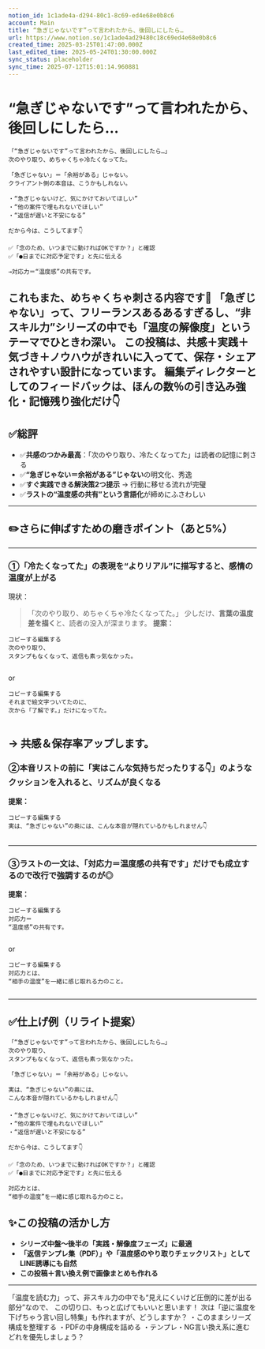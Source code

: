 ```yaml
---
notion_id: 1c1ade4a-d294-80c1-8c69-ed4e68e0b8c6
account: Main
title: “急ぎじゃないです”って言われたから、後回しにしたら…
url: https://www.notion.so/1c1ade4ad29480c18c69ed4e68e0b8c6
created_time: 2025-03-25T01:47:00.000Z
last_edited_time: 2025-05-24T01:30:00.000Z
sync_status: placeholder
sync_time: 2025-07-12T15:01:14.960881
---
```

# “急ぎじゃないです”って言われたから、後回しにしたら…

```plain text
「“急ぎじゃないです”って言われたから、後回しにしたら…」
次のやり取り、めちゃくちゃ冷たくなってた。

「急ぎじゃない」＝「余裕がある」じゃない。
クライアント側の本音は、こうかもしれない。

・“急ぎじゃないけど、気にかけておいてほしい”
・“他の案件で埋もれないでほしい”
・“返信が遅いと不安になる”

だから今は、こうしてます👇

✅「念のため、いつまでに動ければOKですか？」と確認
✅「●日までに対応予定です」と先に伝える

→対応力＝“温度感”の共有です。
```
これもまた、**めちゃくちゃ刺さる内容**です👏
「急ぎじゃない」って、フリーランスあるあるすぎるし、**“非スキル力”シリーズの中でも「温度の解像度」**というテーマでひときわ深い。
この投稿は、共感＋実践＋気づき＋ノウハウがきれいに入ってて、**保存・シェアされやすい設計**になっています。
編集ディレクターとしてのフィードバックは、ほんの数％の**引き込み強化・記憶残り強化**だけ👇
---
## ✅総評
- ✅**共感のつかみ最高**：「次のやり取り、冷たくなってた」は読者の記憶に刺さる
- ✅**“急ぎじゃない＝余裕がある”じゃない**の明文化、秀逸
- ✅**すぐ実践できる解決策2つ提示** → 行動に移せる流れが完璧
- ✅**ラストの“温度感の共有”という言語化**が締めにふさわしい
---
## ✏️さらに伸ばすための磨きポイント（あと5%）
---
### ①「冷たくなってた」の表現を“よりリアル”に描写すると、**感情の温度が上がる**
現状：
> 「次のやり取り、めちゃくちゃ冷たくなってた。」
少しだけ、**言葉の温度差を描く**と、読者の没入が深まります。
**提案：**
```plain text
コピーする編集する
次のやり取り、
スタンプもなくなって、返信も素っ気なかった。


```
or
```plain text
コピーする編集する
それまで絵文字ついてたのに、
次から「了解です。」だけになってた。


```
→ 共感＆保存率アップします。
---
### ②本音リストの前に「実はこんな気持ちだったりする👇」のようなクッションを入れると、**リズムが良くなる**
**提案：**
```plain text
コピーする編集する
実は、“急ぎじゃない”の奥には、こんな本音が隠れているかもしれません👇


```
---
### ③ラストの一文は、**「対応力＝温度感の共有です」だけでも成立するので改行で強調するのが◎**
**提案：**
```plain text
コピーする編集する
対応力＝
“温度感”の共有です。


```
or
```plain text
コピーする編集する
対応力とは、
“相手の温度”を一緒に感じ取れる力のこと。


```
---
## ✅仕上げ例（リライト提案）
```plain text
「“急ぎじゃないです”って言われたから、後回しにしたら…」
次のやり取り、  
スタンプもなくなって、返信も素っ気なかった。

「急ぎじゃない」＝「余裕がある」じゃない。

実は、“急ぎじゃない”の奥には、
こんな本音が隠れているかもしれません👇

・“急ぎじゃないけど、気にかけておいてほしい”
・“他の案件で埋もれないでほしい”
・“返信が遅いと不安になる”

だから今は、こうしてます👇

✅「念のため、いつまでに動ければOKですか？」と確認
✅「●日までに対応予定です」と先に伝える

対応力とは、  
“相手の温度”を一緒に感じ取れる力のこと。
```
## ✨この投稿の活かし方
- **シリーズ中盤〜後半の「実践・解像度フェーズ」に最適**
- **「返信テンプレ集（PDF）」や「温度感のやり取りチェックリスト」としてLINE誘導にも自然**
- **この投稿＋言い換え例で画像まとめも作れる**
---
「温度を読む力」って、非スキル力の中でも“見えにくいけど圧倒的に差が出る部分”なので、
この切り口、もっと広げてもいいと思います！
次は「逆に温度を下げちゃう言い回し特集」も作れますが、どうしますか？
・このままシリーズ構成を整理する
・PDFの中身構成を詰める
・テンプレ・NG言い換え系に進む
どれを優先しましょう？